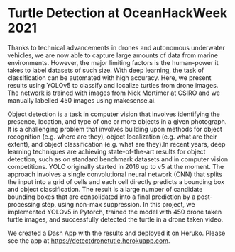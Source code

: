 # Turtle Detection at OceanHackWeek 2021
Thanks to technical advancements in drones and autonomous underwater vehicles, we are now able to capture large amounts of data from marine environments. However, the major limiting factors is the human-power it takes to label datasets of such size. With deep learning, the task of classification can be automated with high accuracy. Here, we present results using YOLOv5 to classify and localize turtles from drone images. The network is trained with images from Nick Mortimer at CSIRO and we manually labelled 450 images using makesense.ai.

Object detection is a task in computer vision that involves identifying the presence, location, and type of one or more objects in a given photograph. It is a challenging problem that involves building upon methods for object recognition (e.g. where are they), object localization (e.g. what are their extent), and object classification (e.g. what are they).In recent years, deep learning techniques are achieving state-of-the-art results for object detection, such as on standard benchmark datasets and in computer vision competitions. YOLO originally started in 2016 up to v5 at the moment. The approach involves a single convolutional neural network (CNN) that splits the input into a grid of cells and each cell directly predicts a bounding box and object classification. The result is a large number of candidate bounding boxes that are consolidated into a final prediction by a post-processing step, using non-max suppression. In this project, we implemented YOLOv5 in Pytorch, trained the model with 450 drone taken turtle images, and successfully detected the turtle in a drone taken video.

We created a Dash App with the results and deployed it on Heruko. Please see the app at https://detectdronetutle.herokuapp.com.
